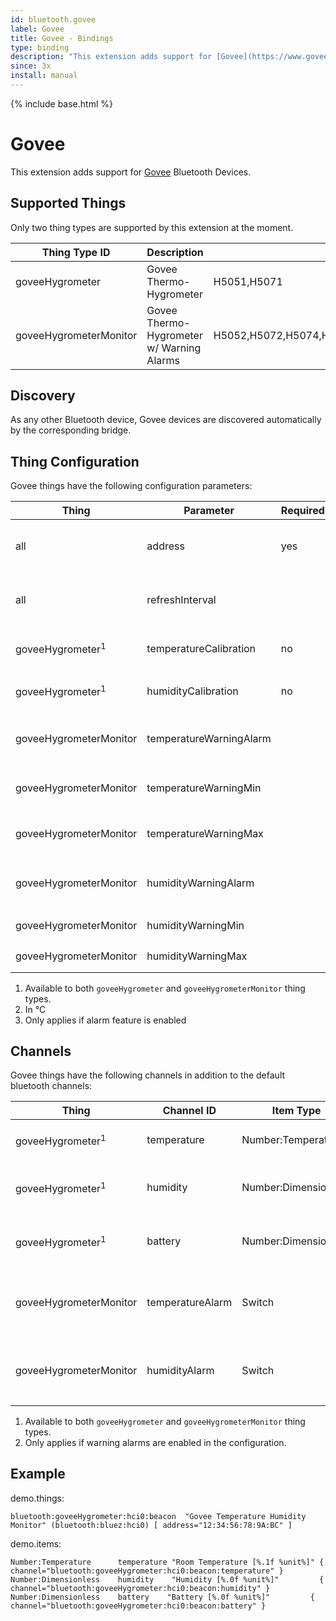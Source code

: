 ```yaml
---
id: bluetooth.govee
label: Govee
title: Govee - Bindings
type: binding
description: "This extension adds support for [Govee](https://www.govee.com/) Bluetooth Devices."
since: 3x
install: manual
---
```


<!-- Attention authors: Do not edit directly. Please add your changes to the appropriate source repository -->

{% include base.html %}

# Govee

This extension adds support for [Govee](https://www.govee.com/) Bluetooth Devices. 

## Supported Things

Only two thing types are supported by this extension at the moment.

| Thing Type ID          | Description                               | Supported Models                                            |
|------------------------|-------------------------------------------|-------------------------------------------------------------|
| goveeHygrometer        | Govee Thermo-Hygrometer                   | H5051,H5071                                                 |
| goveeHygrometerMonitor | Govee Thermo-Hygrometer w/ Warning Alarms | H5052,H5072,H5074,H5075,H5101,H5102,H5177,H5179,B5175,B5178 |

## Discovery

As any other Bluetooth device, Govee devices are discovered automatically by the corresponding bridge. 

## Thing Configuration

Govee things have the following configuration parameters:

| Thing                       | Parameter               | Required | Default | Description                                                                       |
|-----------------------------|-------------------------|----------|---------|-----------------------------------------------------------------------------------|
| all                         | address                 | yes      |         | The Bluetooth address of the device (in format "XX:XX:XX:XX:XX:XX")               |
| all                         | refreshInterval         |          | 300     | How often, in seconds, the sensor data of the device should be refreshed          |
| goveeHygrometer<sup>1</sup> | temperatureCalibration  | no       |         | Offset to apply to temperature<sup>2</sup> sensor readings                        |
| goveeHygrometer<sup>1</sup> | humidityCalibration     | no       |         | Offset to apply to humidity sensor readings                                       |        
| goveeHygrometerMonitor      | temperatureWarningAlarm |          | false   | Enables warning alarms to be broadcast when temperature is out of specified range |
| goveeHygrometerMonitor      | temperatureWarningMin   |          | 0       | The lower safe temperature<sup>2</sup> threshold <sup>3</sup>                     |
| goveeHygrometerMonitor      | temperatureWarningMax   |          | 0       | The upper safe temperature<sup>2</sup> threshold <sup>3</sup>                     |
| goveeHygrometerMonitor      | humidityWarningAlarm    |          | false   | Enables warning alarms to be broadcast when humidity is out of specified range    |
| goveeHygrometerMonitor      | humidityWarningMin      |          | 0       | The lower safe humidity threshold <sup>3</sup>                                    |
| goveeHygrometerMonitor      | humidityWarningMax      |          | 0       | The upper safe humidity threshold <sup>3</sup>                                    |

1. Available to both `goveeHygrometer` and `goveeHygrometerMonitor` thing types.
2. In °C
3. Only applies if alarm feature is enabled

## Channels

Govee things have the following channels in addition to the default bluetooth channels:

| Thing                       | Channel ID       | Item Type              | Description                                                    |
|-----------------------------|------------------|------------------------|----------------------------------------------------------------|
| goveeHygrometer<sup>1</sup> | temperature      | Number:Temperature     | The measured temperature                                       |
| goveeHygrometer<sup>1</sup> | humidity         | Number:Dimensionless   | The measured relative humidity                                 |
| goveeHygrometer<sup>1</sup> | battery          | Number:Dimensionless   | The measured battery percentage                                |
| goveeHygrometerMonitor      | temperatureAlarm | Switch                 | Indicates if current temperature is out of range. <sup>2</sup> |
| goveeHygrometerMonitor      | humidityAlarm    | Switch                 | Indicates if current humidity is out of range. <sup>2</sup>    |

1. Available to both `goveeHygrometer` and `goveeHygrometerMonitor` thing types.
2. Only applies if warning alarms are enabled in the configuration.

## Example

demo.things:

```
bluetooth:goveeHygrometer:hci0:beacon  "Govee Temperature Humidity Monitor" (bluetooth:bluez:hci0) [ address="12:34:56:78:9A:BC" ]
```

demo.items:

```
Number:Temperature      temperature "Room Temperature [%.1f %unit%]" { channel="bluetooth:goveeHygrometer:hci0:beacon:temperature" }
Number:Dimensionless    humidity    "Humidity [%.0f %unit%]"         { channel="bluetooth:goveeHygrometer:hci0:beacon:humidity" }
Number:Dimensionless    battery    "Battery [%.0f %unit%]"         { channel="bluetooth:goveeHygrometer:hci0:beacon:battery" }
```
